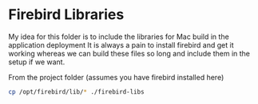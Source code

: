 # Firebird Libraries

My idea for this folder is to include the libraries for Mac build in the application deployment
It is always a pain to install firebird and get it working whereas we can build these files so long 
and include them in the setup if we want.

From the project folder (assumes you have firebird installed here)
```bash
cp /opt/firebird/lib/* ./firebird-libs
```